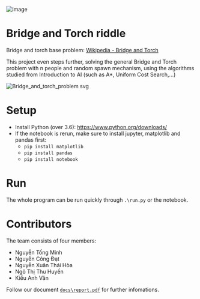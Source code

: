 ![image](https://user-images.githubusercontent.com/86721208/141487358-33479de1-2abf-4fad-a26a-88d9fb0a9457.png)

# Bridge and Torch riddle

Bridge and torch base problem: [Wikipedia - Bridge and Torch](https://en.wikipedia.org/wiki/Bridge_and_torch_problem#:~:text=The%20bridge%20and%20torch%20problem,a%20river%2C%20with%20some%20constraints.)

This project even steps further, solving the general Bridge and Torch problem with n people and random spawn mechanism, using the algorithms studied from Introduction to AI (such as A*, Uniform Cost Search,...)

![Bridge_and_torch_problem svg](https://user-images.githubusercontent.com/86721208/156891018-7d09bbd6-cf46-47fa-95ba-50c25adba750.png)

# Setup
- Install Python (over 3.6): https://www.python.org/downloads/
- If the notebook is rerun, make sure to install jupyter, matplotlib and pandas first:
  - `pip install matplotlib`
  - `pip install pandas`
  - `pip install notebook`

# Run
The whole program can be run quickly through `.\run.py` or the notebook.

# Contributors
The team consists of four members:
- Nguyễn Tống Minh
- Nguyễn Công Đạt
- Nguyễn Xuân Thái Hòa
- Ngô Thị Thu Huyền
- Kiều Anh Văn


Follow our document [`docs\report.pdf`](https://github.com/minhngt62/IT3060E-capstone-bridgetorch/blob/main/docs/report.pdf) for further infomations.




